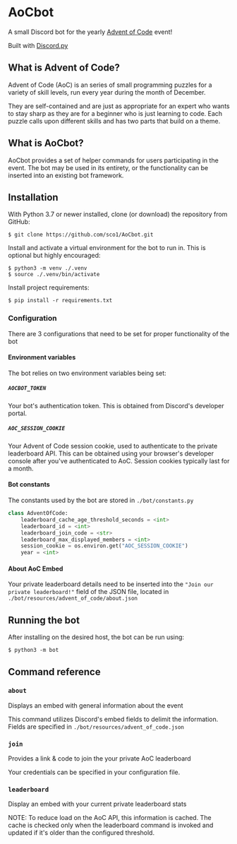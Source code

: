 # AoCbot

A small Discord bot for the yearly [Advent of Code](https://adventofcode.com) event!

Built with [Discord.py](https://github.com/Rapptz/discord.py)

## What is Advent of Code?
Advent of Code (AoC) is an series of small programming puzzles for a variety of skill levels, run every year during the month of December.

They are self-contained and are just as appropriate for an expert who wants to stay sharp as they are for a beginner who is just learning to code. Each puzzle calls upon different skills and has two parts that build on a theme.

## What is AoCbot?
AoCbot provides a set of helper commands for users participating in the event. The bot may be used in its entirety, or the functionality can be inserted into an existing bot framework.

## Installation
With Python 3.7 or newer installed, clone (or download) the repository from GitHub:

```
$ git clone https://github.com/sco1/AoCbot.git
```

Install and activate a virtual environment for the bot to run in. This is optional but highly encouraged:

```
$ python3 -m venv ./.venv
$ source ./.venv/bin/activate
```

Install project requirements:

```
$ pip install -r requirements.txt
```

### Configuration
There are 3 configurations that need to be set for proper functionality of the bot

#### Environment variables
The bot relies on two environment variables being set:

##### `AOCBOT_TOKEN`
Your bot's authentication token. This is obtained from Discord's developer portal.

##### `AOC_SESSION_COOKIE`
Your Advent of Code session cookie, used to authenticate to the private leaderboard API. This can be obtained using your browser's developer console after you've authenticated to AoC. Session cookies typically last for a month.

#### Bot constants
The constants used by the bot are stored in `./bot/constants.py`

```python
class AdventOfCode:
    leaderboard_cache_age_threshold_seconds = <int>
    leaderboard_id = <int>
    leaderboard_join_code = <str>
    leaderboard_max_displayed_members = <int>
    session_cookie = os.environ.get("AOC_SESSION_COOKIE")
    year = <int>
```

#### About AoC Embed
Your private leaderboard details need to be inserted into the `"Join our private leaderboard!"` field of the JSON file, located in `./bot/resources/advent_of_code/about.json`

## Running the bot
After installing on the desired host, the bot can be run using:

```
$ python3 -m bot
```

## Command reference
### `about`
Displays an embed with general information about the event

This command utilizes Discord's embed fields to delimit the information. Fields are specified in `./bot/resources/advent_of_code.json`

### `join`
Provides a link & code to join the your private AoC leaderboard

Your credentials can be specified in your configuration file.

### `leaderboard`
Display an embed with your current private leaderboard stats

NOTE: To reduce load on the AoC API, this information is cached. The cache is checked only when the leaderboard command is invoked and updated if it's older than the configured threshold.